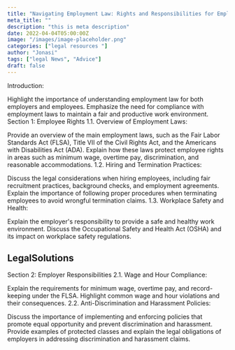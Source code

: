 ```yaml
---
title: "Navigating Employment Law: Rights and Responsibilities for Employers and Employees"
meta_title: ""
description: "this is meta description"
date: 2022-04-04T05:00:00Z
image: "/images/image-placeholder.png"
categories: ["legal resources "]
author: "Jonasi"
tags: ["legal News", "Advice"]
draft: false
---
```


Introduction:

Highlight the importance of understanding employment law for both employers and employees.
Emphasize the need for compliance with employment laws to maintain a fair and productive work environment.
Section 1: Employee Rights
1.1. Overview of Employment Laws:

Provide an overview of the main employment laws, such as the Fair Labor Standards Act (FLSA), Title VII of the Civil Rights Act, and the Americans with Disabilities Act (ADA).
Explain how these laws protect employee rights in areas such as minimum wage, overtime pay, discrimination, and reasonable accommodations.
1.2. Hiring and Termination Practices:

Discuss the legal considerations when hiring employees, including fair recruitment practices, background checks, and employment agreements.
Explain the importance of following proper procedures when terminating employees to avoid wrongful termination claims.
1.3. Workplace Safety and Health:

Explain the employer's responsibility to provide a safe and healthy work environment.
Discuss the Occupational Safety and Health Act (OSHA) and its impact on workplace safety regulations.

## LegalSolutions


Section 2: Employer Responsibilities
2.1. Wage and Hour Compliance:

Explain the requirements for minimum wage, overtime pay, and record-keeping under the FLSA.
Highlight common wage and hour violations and their consequences.
2.2. Anti-Discrimination and Harassment Policies:

Discuss the importance of implementing and enforcing policies that promote equal opportunity and prevent discrimination and harassment.
Provide examples of protected classes and explain the legal obligations of employers in addressing discrimination and harassment claims.
